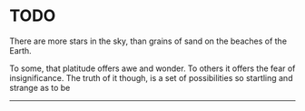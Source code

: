 # TODO

There are more stars in the sky, than grains of sand on the beaches of the Earth.

To some, that platitude offers awe and wonder. To others it offers the fear of insignificance. The truth of it though, is a set of possibilities so startling and strange as to be 

[//]: # (TODO - Something SciFi)

---

